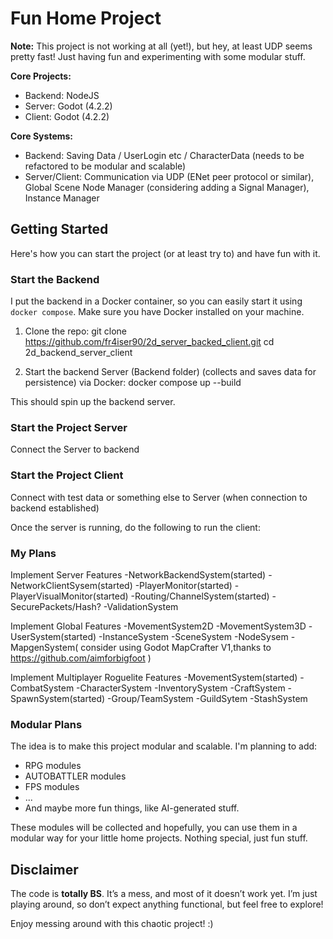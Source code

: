 # Fun Home Project

**Note:** This project is not working at all (yet!), but hey, at least UDP seems pretty fast! Just having fun and experimenting with some modular stuff.

**Core Projects:**
- Backend: NodeJS
- Server: Godot (4.2.2)
- Client: Godot (4.2.2)

**Core Systems:**
- Backend: Saving Data / UserLogin etc / CharacterData (needs to be refactored to be modular and scalable)
- Server/Client: Communication via UDP (ENet peer protocol or similar), Global Scene Node Manager (considering adding a Signal Manager), Instance Manager

## Getting Started

Here's how you can start the project (or at least try to) and have fun with it.

### Start the Backend

I put the backend in a Docker container, so you can easily start it using `docker compose`. Make sure you have Docker installed on your machine.

1. Clone the repo:
   git clone https://github.com/fr4iser90/2d_server_backed_client.git
   cd 2d_backend_server_client

2. Start the backend Server (Backend folder) (collects and saves data for persistence) via Docker:
   docker compose up --build

This should spin up the backend server.

### Start the Project Server

   Connect the Server to backend

### Start the Project Client

   Connect with test data or something else to Server (when connection to backend established)

Once the server is running, do the following to run the client:

### My Plans
Implement Server Features
-NetworkBackendSystem(started)
-NetworkClientSysem(started)
-PlayerMonitor(started)
-PlayerVisualMonitor(started)
-Routing/ChannelSystem(started)
-SecurePackets/Hash?
-ValidationSystem

Implement Global Features
-MovementSystem2D
-MovementSystem3D
-UserSystem(started)
-InstanceSystem
-SceneSystem
-NodeSysem
-MapgenSystem( consider using Godot MapCrafter V1,thanks to https://github.com/aimforbigfoot  )

Implement Multiplayer Roguelite Features
-MovementSystem(started)
-CombatSystem
-CharacterSystem
-InventorySystem
-CraftSystem
-SpawnSystem(started)
-Group/TeamSystem
-GuildSytem
-StashSystem
### Modular Plans

The idea is to make this project modular and scalable. I'm planning to add:
- RPG modules
- AUTOBATTLER modules
- FPS modules
- ...
- And maybe more fun things, like AI-generated stuff.

These modules will be collected and hopefully, you can use them in a modular way for your little home projects. Nothing special, just fun stuff.

## Disclaimer

The code is **totally BS**. It’s a mess, and most of it doesn’t work yet. I’m just playing around, so don’t expect anything functional, but feel free to explore!

Enjoy messing around with this chaotic project! :)
